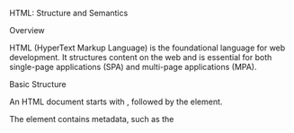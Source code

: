 HTML: Structure and Semantics


Overview

HTML (HyperText Markup Language) is the foundational language for web development. It structures content on the web and is essential for both single-page applications (SPA) and multi-page applications (MPA).

Basic Structure

An HTML document starts with <!DOCTYPE html>, followed by the <html> element.

The <head> element contains metadata, such as the <title> and links to stylesheets.

The <body> element includes the content users interact with.

Elements and Tags

Tags define HTML elements, enclosed in angle brackets (< >), typically with an opening (<p>) and closing tag (</p>).

Block-level elements (e.g., <div>, <p>) start on a new line, while inline elements (e.g., <span>, <a>) do not disrupt text flow.

Attributes
Attributes provide additional information about elements. Common attributes include id, class, src, and href.
Example: <p id="hello" class="greeting">Hello world</p>
Hyperlinks
The <a> tag creates hyperlinks. The href attribute specifies the URL.
Example: <a href="https://example.com">Visit Example</a>
Forms and Inputs
Forms (<form>) collect user input, containing various input types like text fields, checkboxes, and buttons.
Media Elements
Images: <img src="image.jpg" alt="Description">
Audio/Video: Use <audio> and <video> tags with controls for playback.
CSS: Styling and Layout
Overview
CSS (Cascading Style Sheets) styles HTML elements, controlling layout, colors, fonts, etc., allowing separation of content from design.
Selectors
Patterns used to select elements for styling.
Type selectors (p), class selectors (.classname), ID selectors (#idname).
Box Model
Describes element structure: content, padding, border, margin.
Content Box: Area where text/images appear.
Padding Box: Space between content and border.
Border Box: Surrounds padding with color/style.
Margin Box: Space outside the border.
Flexbox and Grid Layouts
Flexbox: One-dimensional layout for arranging items in rows/columns.
Grid Layout: Two-dimensional system defining rows/columns.
Responsive Design
Ensures web applications work on all devices using media queries, flexible grids, and responsive images.
JavaScript: Interactivity and Logic
Overview
JavaScript enables interactive web pages. It manipulates the DOM (Document Object Model) and runs in browsers.
Variables and Data Types
Declared using let, const, or (deprecated) var. Types include strings, numbers, booleans, arrays, objects.
Functions
Blocks of code for specific tasks. Defined using traditional syntax or arrow functions (=>).
DOM Manipulation
Change HTML content using methods like getElementById(), querySelector(), innerHTML.
Events
Respond to events (clicks/key presses) using event listeners (addEventListener).
Advanced Topics
Promises and Async/Await
Promises handle asynchronous operations with states: pending, fulfilled, rejected.
async/await simplifies promise handling by writing asynchronous code synchronously.
JSON (JavaScript Object Notation)
Lightweight data-interchange format easy for humans/machines to read/write. Used to transmit data between server/web application.
